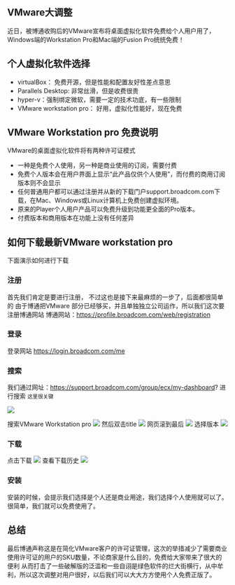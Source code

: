 ## VMware大调整
近日，被博通收购后的VMware宣布将桌面虚拟化软件免费给个人用户用了，Windows端的Workstation Pro和Mac端的Fusion Pro统统免费！
## 个人虚拟化软件选择
- virtualBox： 免费开源，但是性能和配置友好性差点意思
- Parallels Desktop: 非常丝滑，但是收费很贵
- hyper-v：强制绑定微软，需要一定的技术功底，有一些限制
- VMware workstation pro： 好用，虚拟化性能好，现在免费

## VMware Workstation pro 免费说明
VMware的桌面虚拟化软件将有两种许可证模式
- 一种是免费个人使用，另一种是商业使用的订阅，需要付费
- 免费个人版本会在用户界面上显示“此产品仅供个人使用”，而付费的商用订阅版本则不会显示
- 任何普通用户都可以通过注册并从新的下载门户support.broadcom.com下载，在Mac、Windows或Linux计算机上免费创建虚拟环境。
- 原来的Player个人用户产品可以免费升级到功能更全面的Pro版本。
- 付费版本和商用版本在功能上没有任何差异

## 如何下载最新VMware workstation pro 
下面演示如何进行下载

### 注册
首先我们肯定是要进行注册， 不过这也是接下来最麻烦的一步了，后面都很简单的 
由于博通把VMware 部分已经够买，并且单独独立公司运作，所以我们这次要注册博通网站
博通网站：https://profile.broadcom.com/web/registration
### 登录 
登录网站 https://login.broadcom.com/me

### 搜索
我们通过网址：https://support.broadcom.com/group/ecx/my-dashboard?  进行搜索 `这里很关键`

![](https://bdsblog.oss-cn-shanghai.aliyuncs.com/blog/202405202258278.png)

搜索VMware Workstation pro 
![](https://bdsblog.oss-cn-shanghai.aliyuncs.com/blog/202405202321186.png)
然后双击title 
![](https://bdsblog.oss-cn-shanghai.aliyuncs.com/blog/202405202322076.png)
网页滚到最后
![](https://bdsblog.oss-cn-shanghai.aliyuncs.com/blog/202405202324408.png)
选择版本
![](https://bdsblog.oss-cn-shanghai.aliyuncs.com/blog/202405202325505.png)



### 下载
点击下载
![](https://bdsblog.oss-cn-shanghai.aliyuncs.com/blog/202405202326447.png)
查看下载历史
![](https://bdsblog.oss-cn-shanghai.aliyuncs.com/blog/202405202327731.png)

### 安装
安装的时候，会提示我们选择是个人还是商业用途，我们选择个人使用就可以了。很简单，我们就可以免费使用了。

## 总结
最后博通声称这是在简化VMware客户的许可证管理，这次的举措减少了需要商业使用许可证的用户的SKU数量，不论商家是什么目的，免费给大家带来了很大的便利 
从而打击了一些破解版的泛滥和一些自诩是绿色软件的烂大街横行，从中牟利，所以这次调整对用户很好，以后我们可以大大方方使用个人免费正版了。 
